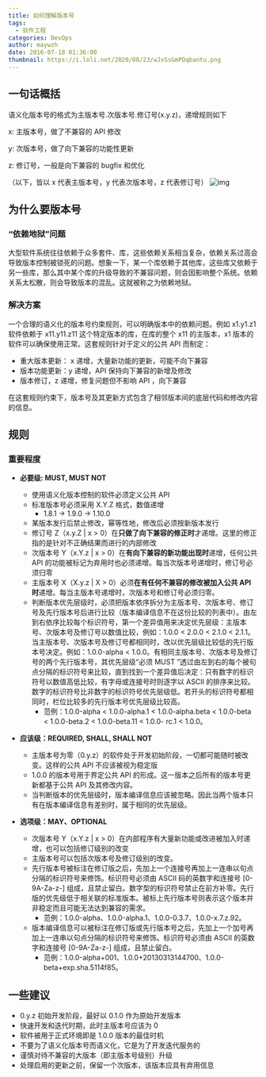 ```yaml
---
title: 如何理解版本号
tags: 
  - 软件工程
categories: DevOps
author: maywzh
date: 2016-07-18 01:36:00
thumbnail: https://i.loli.net/2020/08/23/wJxSsGmPOqbantu.png
---
```


## 一句话概括

语义化版本号的格式为主版本号.次版本号.修订号(x.y.z)，递增规则如下

x: 主版本号，做了不兼容的 API 修改

y: 次版本号，做了向下兼容的功能性更新

z: 修订号，一般是向下兼容的 bugfix 和优化

（以下，皆以 x 代表主版本号，y 代表次版本号，z 代表修订号）
![img](https://raw.githubusercontent.com/maywzh/imagebed/master/img/1_7h56wnp4mqlOqRm4aF9cTQ.png)

<!--more-->

## 为什么要版本号

### “依赖地狱”问题

大型软件系统往往依赖于众多套件、库，这些依赖关系相当复杂，依赖关系过高会导致版本控制被锁死的问题。想象一下，某一个库依赖于其他库，这些库又依赖于另一些库，那么其中某个库的升级导致的不兼容问题，则会因影响整个系统。依赖关系太松散，则会导致版本的混乱。这就被称之为依赖地狱。

### 解决方案

一个合理的语义化的版本号约束规则，可以明确版本中的依赖问题。例如 x1.y1.z1 软件依赖于 x11.y11.z11 这个特定版本的库，在库的整个 x11 的主版本，x1 版本的软件可以确保使用正常。这套规则针对于定义的公共 API 而制定：

- 重大版本更新： x 递增，大量新功能的更新，可能不向下兼容
- 版本功能更新：y 递增，API 保持向下兼容的新增及修改
- 版本修订，z 递增，修复问题但不影响 API ，向下兼容

在这套规则约束下，版本号及其更新方式包含了相邻版本间的底层代码和修改内容的信息。

## 规则

### 重要程度

- **必要级: MUST, MUST NOT**
  - 使用语义化版本控制的软件必须定义公共 API
  - 标准版本号必须采用 X.Y.Z 格式，数值递增
    - 1.8.1 -> 1.9.0 -> 1.10.0
  - 某版本发行后禁止修改，幂等性地，修改后必须按新版本发行
  - 修订号 Z（x.y.Z | x > 0）在**只做了向下兼容的修正时**才递增。这里的修正指的是针对不正确结果而进行的内部修改
  - 次版本号 Y（x.Y.z | x > 0）在**有向下兼容的新功能出现时**递增，任何公共 API 的功能被标记为弃用时也必须递增。每当次版本号递增时，修订号必须归零
  - 主版本号 X（X.y.z | X > 0）必须**在有任何不兼容的修改被加入公共 API 时**递增。每当主版本号递增时，次版本号和修订号必须归零。
  - 判断版本优先层级时，必须把版本依序拆分为主版本号、次版本号、修订号及先行版本号后进行比较（版本编译信息不在这份比较的列表中）。由左到右依序比较每个标识符号，第一个差异值用来决定优先层级：主版本号、次版本号及修订号以数值比较，例如：1.0.0 < 2.0.0 < 2.1.0 < 2.1.1。当主版本号、次版本号及修订号都相同时，改以优先层级比较低的先行版本号决定。例如：1.0.0-alpha < 1.0.0。有相同主版本号、次版本号及修订号的两个先行版本号，其优先层级“必须 MUST ”透过由左到右的每个被句点分隔的标识符号来比较，直到找到一个差异值后决定：只有数字的标识符号以数值高低比较，有字母或连接号时则逐字以 ASCII 的排序来比较。数字的标识符号比非数字的标识符号优先层级低。若开头的标识符号都相同时，栏位比较多的先行版本号优先层级比较高。
    - 范例：1.0.0-alpha < 1.0.0-alpha.1 < 1.0.0-alpha.beta < 1.0.0-beta < 1.0.0-beta.2 < 1.0.0-beta.11 < 1.0.0- rc.1 < 1.0.0。
- **应该级：REQUIRED, SHALL, SHALL NOT**

  - 主版本号为零（0.y.z）的软件处于开发初始阶段，一切都可能随时被改变。这样的公共 API 不应该被视为稳定版
  - 1.0.0 的版本号用于界定公共 API 的形成。这一版本之后所有的版本号更新都基于公共 API 及其修改内容。
  - 当判断版本的优先层级时，版本编译信息应该被忽略。因此当两个版本只有在版本编译信息有差别时，属于相同的优先层级。

- **选项级：MAY、OPTIONAL**
  - 次版本号 Y（x.Y.z | x > 0）在内部程序有大量新功能或改进被加入时递增，也可以包括修订级别的改变
  - 主版本号可以包括次版本号及修订级别的改变。
  - 先行版本号被标注在修订版之后，先加上一个连接号再加上一连串以句点分隔的标识符号来修饰。标识符号必须由 ASCII 码的英数字和连接号 [0-9A-Za-z-] 组成，且禁止留白。数字型的标识符号禁止在前方补零。先行版的优先级低于相关联的标准版本。被标上先行版本号则表示这个版本并非稳定而且可能无法达到兼容的需求。
    - 范例：1.0.0-alpha、1.0.0-alpha.1、1.0.0-0.3.7、1.0.0-x.7.z.92。
  - 版本编译信息可以被标注在修订版或先行版本号之后，先加上一个加号再加上一连串以句点分隔的标识符号来修饰。标识符号必须由 ASCII 的英数字和连接号 [0-9A-Za-z-] 组成，且禁止留白。
    - 范例：1.0.0-alpha+001、1.0.0+20130313144700、1.0.0-beta+exp.sha.5114f85。

## 一些建议

- 0.y.z 初始开发阶段，最好以 0.1.0 作为原始开发版本
- 快速开发和迭代时期，此时主版本号应该为 0
- 软件被用于正式环境即是 1.0.0 版本的最佳时机
- 不要为了语义化版本号而语义化，它是为了开发迭代服务的
- 谨慎对待不兼容的大版本（即主版本号级别）升级
- 处理启用的更新之前，保留一个次版本，该版本应具有弃用信息

